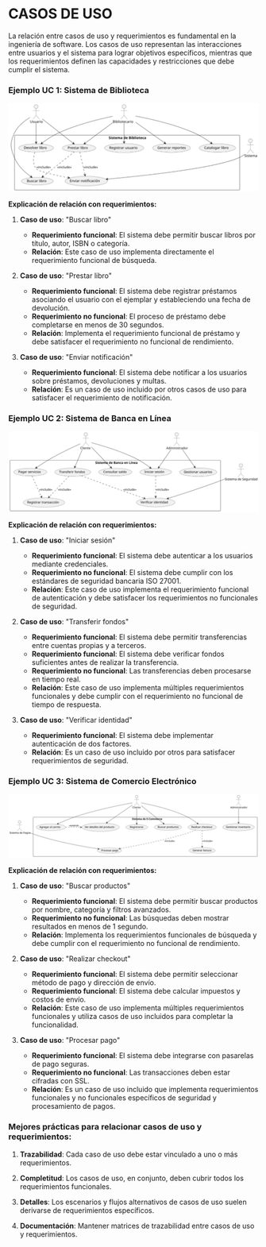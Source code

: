 # CASOS DE USO

La relación entre casos de uso y requerimientos es fundamental en la ingeniería de software. Los casos de uso representan las interacciones entre usuarios y el sistema para lograr objetivos específicos, mientras que los requerimientos definen las capacidades y restricciones que debe cumplir el sistema.


### Ejemplo UC 1: Sistema de Biblioteca

![biblioteca](uc.library.svg)

**Explicación de relación con requerimientos:**

1. **Caso de uso**: "Buscar libro"
   - **Requerimiento funcional**: El sistema debe permitir buscar libros por título, autor, ISBN o categoría.
   - **Relación**: Este caso de uso implementa directamente el requerimiento funcional de búsqueda.

2. **Caso de uso**: "Prestar libro"
   - **Requerimiento funcional**: El sistema debe registrar préstamos asociando el usuario con el ejemplar y estableciendo una fecha de devolución.
   - **Requerimiento no funcional**: El proceso de préstamo debe completarse en menos de 30 segundos.
   - **Relación**: Implementa el requerimiento funcional de préstamo y debe satisfacer el requerimiento no funcional de rendimiento.

3. **Caso de uso**: "Enviar notificación"
   - **Requerimiento funcional**: El sistema debe notificar a los usuarios sobre préstamos, devoluciones y multas.
   - **Relación**: Es un caso de uso incluido por otros casos de uso para satisfacer el requerimiento de notificación.

### Ejemplo UC 2: Sistema de Banca en Línea

![online banking](uc.online.banking.svg)

**Explicación de relación con requerimientos:**

1. **Caso de uso**: "Iniciar sesión"
   - **Requerimiento funcional**: El sistema debe autenticar a los usuarios mediante credenciales.
   - **Requerimiento no funcional**: El sistema debe cumplir con los estándares de seguridad bancaria ISO 27001.
   - **Relación**: Este caso de uso implementa el requerimiento funcional de autenticación y debe satisfacer los requerimientos no funcionales de seguridad.

2. **Caso de uso**: "Transferir fondos"
   - **Requerimiento funcional**: El sistema debe permitir transferencias entre cuentas propias y a terceros.
   - **Requerimiento funcional**: El sistema debe verificar fondos suficientes antes de realizar la transferencia.
   - **Requerimiento no funcional**: Las transferencias deben procesarse en tiempo real.
   - **Relación**: Este caso de uso implementa múltiples requerimientos funcionales y debe cumplir con el requerimiento no funcional de tiempo de respuesta.

3. **Caso de uso**: "Verificar identidad" 
   - **Requerimiento funcional**: El sistema debe implementar autenticación de dos factores.
   - **Relación**: Es un caso de uso incluido por otros para satisfacer requerimientos de seguridad.

### Ejemplo UC 3: Sistema de Comercio Electrónico

![ecommerce](uc.ecommerce.svg)

**Explicación de relación con requerimientos:**

1. **Caso de uso**: "Buscar productos"
   - **Requerimiento funcional**: El sistema debe permitir buscar productos por nombre, categoría y filtros avanzados.
   - **Requerimiento no funcional**: Las búsquedas deben mostrar resultados en menos de 1 segundo.
   - **Relación**: Implementa los requerimientos funcionales de búsqueda y debe cumplir con el requerimiento no funcional de rendimiento.

2. **Caso de uso**: "Realizar checkout"
   - **Requerimiento funcional**: El sistema debe permitir seleccionar método de pago y dirección de envío.
   - **Requerimiento funcional**: El sistema debe calcular impuestos y costos de envío.
   - **Relación**: Este caso de uso implementa múltiples requerimientos funcionales y utiliza casos de uso incluidos para completar la funcionalidad.

3. **Caso de uso**: "Procesar pago"
   - **Requerimiento funcional**: El sistema debe integrarse con pasarelas de pago seguras.
   - **Requerimiento no funcional**: Las transacciones deben estar cifradas con SSL.
   - **Relación**: Es un caso de uso incluido que implementa requerimientos funcionales y no funcionales específicos de seguridad y procesamiento de pagos.

### Mejores prácticas para relacionar casos de uso y requerimientos:

1. **Trazabilidad**: Cada caso de uso debe estar vinculado a uno o más requerimientos.

2. **Completitud**: Los casos de uso, en conjunto, deben cubrir todos los requerimientos funcionales.

3. **Detalles**: Los escenarios y flujos alternativos de casos de uso suelen derivarse de requerimientos específicos.

4. **Documentación**: Mantener matrices de trazabilidad entre casos de uso y requerimientos.
